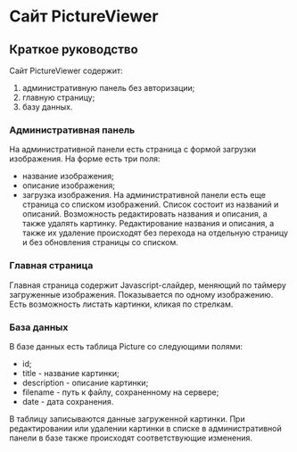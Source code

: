 # Сайт PictureViewer #
## Краткое руководство
Сайт PictureViewer содержит:
1) административную панель без авторизации;
2) главную страницу;
3) базу данных.
### Административная панель
На административной панели есть страница с формой загрузки изображения. На форме есть три поля:
 * название изображения;
 * описание изображения;
 * загрузка изображения.
На административной панели есть еще страница со списком изображений. Список состоит из названий и описаний. Возможность редактировать названия и описания, а также удалять картинку. Редактирование названия и описания, а также их удаление происходят без перехода на отдельную страницу и без обновления страницы со списком.
### Главная страница
Главная страница содержит Javascript-cлайдер, меняющий по таймеру загруженные изображения. Показывается по одному изображению. Есть возможность листать картинки, кликая по стрелкам.
### База данных
В базе данных есть таблица Picture со следующими полями:
 - id;
 - title - название картинки;
 - description - описание картинки;
 - filename - путь к файлу, сохраненному на сервере;
 - date - дата сохранения.

В таблицу записываются данные загруженной картинки. При редактировании или удалении картинки в списке в административной панели в базе также происходят соответствующие изменения.
